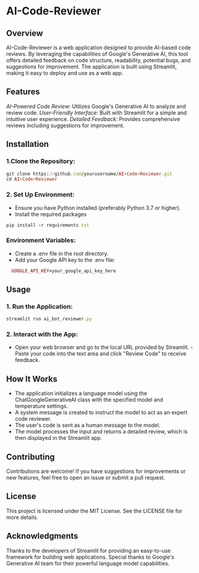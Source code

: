 # AI-Code-Reviewer

## Overview
AI-Code-Reviewer is a web application designed to provide AI-based code reviews. By leveraging the capabilities of Google's Generative AI, this tool offers detailed feedback on code structure, readability, potential bugs, and suggestions for improvement. The application is built using Streamlit, making it easy to deploy and use as a web app.

## Features
*AI-Powered Code Review:* Utilizes Google's Generative AI to analyze and review code.
*User-Friendly Interface:* Built with Streamlit for a simple and intuitive user experience.
*Detailed Feedback:* Provides comprehensive reviews including suggestions for improvement.

## Installation
### 1.Clone the Repository:
```ruby
git clone https://github.com/yourusername/AI-Code-Reviewer.git
cd AI-Code-Reviewer
```
### 2. Set Up Environment:
- Ensure you have Python installed (preferably Python 3.7 or higher).
- Install the required packages
```ruby
pip install -r requirements.txt
```
### Environment Variables:
- Create a .env file in the root directory.
- Add your Google API key to the .env file:
```ruby
  GOOGLE_API_KEY=your_google_api_key_here
```

## Usage
### 1. Run the Application:
```ruby
streamlit run ai_bot_reviewer.py
```
### 2. Interact with the App:

- Open your web browser and go to the local URL provided by Streamlit.
-Paste your code into the text area and click "Review Code" to receive feedback.

## How It Works
- The application initializes a language model using the ChatGoogleGenerativeAI class with the specified model and temperature settings.
- A system message is created to instruct the model to act as an expert code reviewer.
- The user's code is sent as a human message to the model.
- The model processes the input and returns a detailed review, which is then displayed in the Streamlit app.

## Contributing
Contributions are welcome! If you have suggestions for improvements or new features, feel free to open an issue or submit a pull request.

## License
This project is licensed under the MIT License. See the LICENSE file for more details.

## Acknowledgments
Thanks to the developers of Streamlit for providing an easy-to-use framework for building web applications.
Special thanks to Google's Generative AI team for their powerful language model capabilities.


